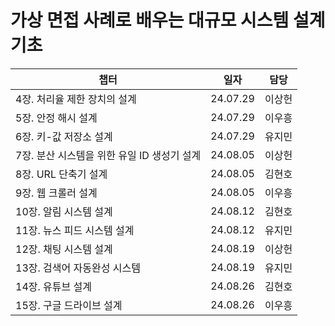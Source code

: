 # 가상 면접 사례로 배우는 대규모 시스템 설계 기초

|챕터|일자|담당|
|-|-|-|
|4장. 처리율 제한 장치의 설계|24.07.29|이상헌|
|5장. 안정 해시 설계|24.07.29|이우흥|
|6장. 키-값 저장소 설계|24.07.29|유지민|
|7장. 분산 시스템을 위한 유일 ID 생성기 설계|24.08.05|이상헌|
|8장. URL 단축기 설계|24.08.05|김현호|
|9장. 웹 크롤러 설계|24.08.05|이우흥|
|10장. 알림 시스템 설계|24.08.12|김현호|
|11장. 뉴스 피드 시스템 설계|24.08.12|유지민|
|12장. 채팅 시스템 설계|24.08.19|이상헌|
|13장. 검색어 자동완성 시스템|24.08.19|유지민|
|14장. 유튜브 설계|24.08.26|김현호|
|15장. 구글 드라이브 설계|24.08.26|이우흥|
